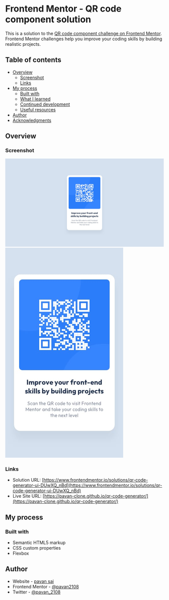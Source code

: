 # Frontend Mentor - QR code component solution

This is a solution to the [QR code component challenge on Frontend Mentor](https://www.frontendmentor.io/challenges/qr-code-component-iux_sIO_H). Frontend Mentor challenges help you improve your coding skills by building realistic projects. 

## Table of contents

- [Overview](#overview)
  - [Screenshot](./design/desktop-design.jpg)
  - [Links](#links)
- [My process](#my-process)
  - [Built with](#built-with)
  - [What I learned](#what-i-learned)
  - [Continued development](#continued-development)
  - [Useful resources](#useful-resources)
- [Author](#author)
- [Acknowledgments](#acknowledgments)


## Overview

### Screenshot

![](./design/desktop-design.jpg)
![](./design/mobile-design.jpg)
### Links

- Solution URL: [https://www.frontendmentor.io/solutions/qr-code-generator-ui-DUwXQ_nBd](https://www.frontendmentor.io/solutions/qr-code-generator-ui-DUwXQ_nBd)
- Live Site URL: [https://pavan-clone.github.io/qr-code-generator/](https://pavan-clone.github.io/qr-code-generator/)

## My process

### Built with

- Semantic HTML5 markup
- CSS custom properties
- Flexbox



## Author

- Website - [pavan sai](https://my-portfolio-git-main-pavan2108.vercel.app/)
- Frontend Mentor - [@pavan2108](https://www.frontendmentor.io/profile/pavan2108)
- Twitter - [@pavan_2108](https://twitter.com/pavan_2108)

